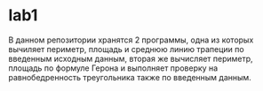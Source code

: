 # lab1
В данном репозитории хранятся 2 программы, одна из которых вычиляет периметр, площадь и среднюю линию трапеции по введенным исходным данным, вторая же вычисляет периметр, площадь по формуле Герона и выполняет проверку на равнобедренность треугольника также по введенным данным.
